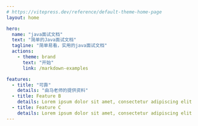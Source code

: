 ```yaml
---
# https://vitepress.dev/reference/default-theme-home-page
layout: home

hero:
  name: "java面试文档"
  text: "简单的Java面试文档"
  tagline: "简单易看，实用的java面试文档"
  actions:
    - theme: brand
      text: "开始"
      link: /markdown-examples

features:
  - title: "可靠"
    details: "由马老师的提供资料"
  - title: Feature B
    details: Lorem ipsum dolor sit amet, consectetur adipiscing elit
  - title: Feature C
    details: Lorem ipsum dolor sit amet, consectetur adipiscing elit
---
```


<style type="text/css">
  :root {
  --vp-home-hero-name-color: transparent;
  --vp-home-hero-name-background: -webkit-linear-gradient(120deg, #bd34fe, #41d1ff);
}
</style>


